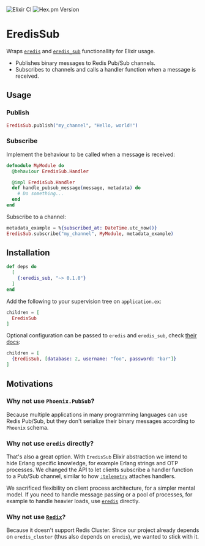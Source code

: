 ![Elixir CI](https://github.com/loopsocial/eredis_sub/actions/workflows/elixir.yml/badge.svg)
![Hex.pm Version](https://img.shields.io/hexpm/v/eredis_sub?color=blue)

# EredisSub

Wraps [`eredis`](https://hexdocs.pm/eredis/) and [`eredis_sub`](https://github.com/Nordix/eredis/blob/master/src/eredis_sub.erl) functionallity for Elixir usage.

- Publishes binary messages to Redis Pub/Sub channels.
- Subscribes to channels and calls a handler function when a message is received.

## Usage

### Publish

```elixir
EredisSub.publish("my_channel", "Hello, world!")
```

### Subscribe

Implement the behaviour to be called when a message is received:

```elixir
defmodule MyModule do
  @behaviour EredisSub.Handler

  @impl EredisSub.Handler
  def handle_pubsub_message(message, metadata) do
    # Do something...
  end
end
```

Subscribe to a channel:

```elixir
metadata_example = %{subscribed_at: DateTime.utc_now()}
EredisSub.subscribe("my_channel", MyModule, metadata_example)
```

## Installation

```elixir
def deps do
  [
    {:eredis_sub, "~> 0.1.0"}
  ]
end
```

Add the following to your supervision tree on `application.ex`:

```elixir
children = [
  EredisSub
]
```

Optional configuration can be passed to `eredis` and `eredis_sub`, check [their docs](https://hexdocs.pm/eredis/readme.html#connect-a-client-start_link-1):

```elixir
children = [
  {EredisSub, [database: 2, username: "foo", password: "bar"]}
]
```

## Motivations

### Why not use `Phoenix.PubSub`?

Because multiple applications in many programming languages can use Redis Pub/Sub,
but they don't serialize their binary messages according to `Phoenix` schema.

### Why not use `eredis` directly?

That's also a great option. With `EredisSub` Elixir abstraction we intend to hide
Erlang specific knowledge, for example Erlang strings and OTP processes. We changed
the API to let clients subscribe a handler function to a Pub/Sub channel, similar
to how [`:telemetry`](https://hexdocs.pm/telemetry/readme.html) attaches handlers.

We sacrificed flexibility on client process architecture, for a simpler mental model.
If you need to handle message passing or a pool of processes, for example to handle
heavier loads, use [`eredis`](https://hexdocs.pm/eredis/) directly.

### Why not use [`Redix`](https://hexdocs.pm/redix/Redix.html)?

Because it doesn't support Redis Cluster. Since our project already depends on
`eredis_cluster` (thus also depends on `eredis`), we wanted to stick with it.
